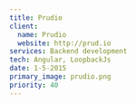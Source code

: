 ```yaml
---
title: Prudio
client:
  name: Prudio
  website: http://prud.io
services: Backend development
tech: Angular, LoopbackJs
date: 1-5-2015
primary_image: prudio.png
priority: 40
---
```

